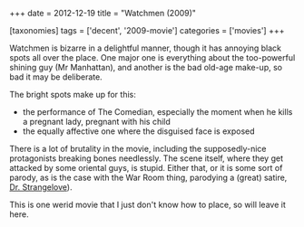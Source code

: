 +++
date = 2012-12-19
title = "Watchmen (2009)"

[taxonomies]
tags = ['decent', '2009-movie']
categories = ['movies']
+++

Watchmen is bizarre in a delightful manner, though it has annoying black
spots all over the place. One major one is everything about the
too-powerful shining guy (Mr Manhattan), and another is the bad old-age
make-up, so bad it may be deliberate.

The bright spots make up for this:

-   the performance of The Comedian, especially the moment when he kills
    a pregnant lady, pregnant with his child
-   the equally affective one where the disguised face is exposed

There is a lot of brutality in the movie, including the supposedly-nice
protagonists breaking bones needlessly. The scene itself, where they get
attacked by some oriental guys, is stupid. Either that, or it is some
sort of parody, as is the case with the War Room thing, parodying a
(great) satire, [Dr. Strangelove]).

This is one werid movie that I just don\'t know how to place, so will
leave it here.

  [Dr. Strangelove]: http://tshepang.net/dr-strangelove-1964
